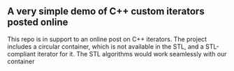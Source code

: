 
## A very simple demo of C++ custom iterators posted online 

This repo is in support to an online post on C++ iterators. 
The project includes a circular container, which is not available in the STL, and a STL-compliant iterator for it. 
The STL algorithms would work seamlessly with our container
